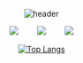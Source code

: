 <div align="center">

  ![header](https://capsule-render.vercel.app/api?type=waving&color=F0EDCC&height=160&section=header&text=Hi👋%20I'm%20Changyeop!&fontAlign=50&fontAlignY=70&fontSize=60&fontColor=02343F)

  <a href="https://velog.io/@paulus0617" target="_blank"><img src="https://img.shields.io/badge/Tech Blog-20C997?style=flat-square&logo=GitHub Sponsors&logoColor=white" style="height : auto;"/></a> <a href="https://bywindow.notion.site/ByWindow-bcbda7d81a2b48faadb152547f0aac75" target="_blank"><img src="https://img.shields.io/badge/RESUME-000000?style=flat-square&logo=Notion&logoColor=white" style="height : auto; margin-left : 30px; "/></a> <a href="mailto:paulus0617@gmail.com" target="_blank"><img src="https://img.shields.io/badge/Gmail-d14836?style=flat-square&logo=Gmail&logoColor=white&link=mailto:paulus0617@gmail.com" style="height : auto; margin-left : 30px;"/></a>




  [![Top Langs](https://github-readme-stats.vercel.app/api/top-langs/?username=dionidip&exclude_repo=LinuxProject,Machine-Learning-Project,Image-Processing-Algo&layout=compact)](https://github.com/dionidip?tab=repositories)

  
</div>

<!--
**dionidip/dionidip** is a ✨ _special_ ✨ repository because its `README.md` (this file) appears on your GitHub profile.

Here are some ideas to get you started:

- 🔭 I’m currently working on ...
- 🌱 I’m currently learning ...
- 👯 I’m looking to collaborate on ...
- 🤔 I’m looking for help with ...
- 💬 Ask me about ...
- 📫 How to reach me: ...
- 😄 Pronouns: ...
- ⚡ Fun fact: ...
-->
